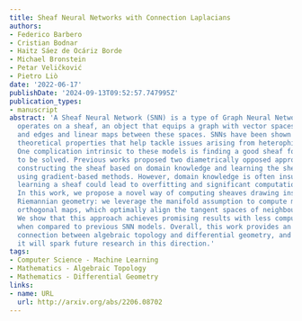 ```yaml
---
title: Sheaf Neural Networks with Connection Laplacians
authors:
- Federico Barbero
- Cristian Bodnar
- Haitz Sáez de Ocáriz Borde
- Michael Bronstein
- Petar Veličković
- Pietro Liò
date: '2022-06-17'
publishDate: '2024-09-13T09:52:57.747995Z'
publication_types:
- manuscript
abstract: 'A Sheaf Neural Network (SNN) is a type of Graph Neural Network (GNN) that
  operates on a sheaf, an object that equips a graph with vector spaces over its nodes
  and edges and linear maps between these spaces. SNNs have been shown to have useful
  theoretical properties that help tackle issues arising from heterophily and over-smoothing.
  One complication intrinsic to these models is finding a good sheaf for the task
  to be solved. Previous works proposed two diametrically opposed approaches: manually
  constructing the sheaf based on domain knowledge and learning the sheaf end-to-end
  using gradient-based methods. However, domain knowledge is often insufficient, while
  learning a sheaf could lead to overfitting and significant computational overhead.
  In this work, we propose a novel way of computing sheaves drawing inspiration from
  Riemannian geometry: we leverage the manifold assumption to compute manifold-and-graph-aware
  orthogonal maps, which optimally align the tangent spaces of neighbouring data points.
  We show that this approach achieves promising results with less computational overhead
  when compared to previous SNN models. Overall, this work provides an interesting
  connection between algebraic topology and differential geometry, and we hope that
  it will spark future research in this direction.'
tags:
- Computer Science - Machine Learning
- Mathematics - Algebraic Topology
- Mathematics - Differential Geometry
links:
- name: URL
  url: http://arxiv.org/abs/2206.08702
---
```

